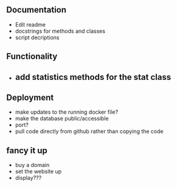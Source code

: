 ## Documentation
- Edit readme
- docstrings for methods and classes
- script decriptions

## Functionality
- add statistics methods for the stat class
    - 


## Deployment
- make updates to the running docker file?
- make the database public/accessible
- port?
- pull code directly from github rather than copying the code

## fancy it up
- buy a domain
- set the website up
- display???

